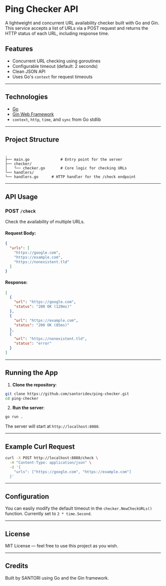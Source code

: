 


#  Ping Checker API

A lightweight and concurrent URL availability checker built with Go and Gin. This service accepts a list of URLs via a POST request and returns the HTTP status of each URL, including response time.

##  Features

-  Concurrent URL checking using goroutines
-  Configurable timeout (default: 2 seconds)
-  Clean JSON API
-  Uses Go's `context` for request timeouts

---

##  Technologies

- [Go](https://golang.org/)
- [Gin Web Framework](https://github.com/gin-gonic/gin)
- `context`, `http`, `time`, and `sync` from Go stdlib

---

##  Project Structure

```

.
├── main.go              # Entry point for the server
├── checker/
│   └── checker.go       # Core logic for checking URLs
└── handlers/
└── handlers.go      # HTTP handler for the /check endpoint

````

---

##  API Usage

### POST `/check`

Check the availability of multiple URLs.

####  Request Body:

```json
{
  "urls": [
    "https://google.com",
    "https://example.com",
    "https://nonexistent.tld"
  ]
}
````

####  Response:

```json
[
  {
    "url": "https://google.com",
    "status": "200 OK (120ms)"
  },
  {
    "url": "https://example.com",
    "status": "200 OK (85ms)"
  },
  {
    "url": "https://nonexistent.tld",
    "status": "error"
  }
]
```

---

##  Running the App

1. **Clone the repository**:

```bash
git clone https://github.com/santoridev/ping-checker.git
cd ping-checker
```

2. **Run the server**:

```bash
go run .
```

The server will start at `http://localhost:8080`.

---

##  Example Curl Request

```bash
curl -X POST http://localhost:8080/check \
  -H "Content-Type: application/json" \
  -d '{
    "urls": ["https://google.com", "https://example.com"]
  }'
```

---

## Configuration

You can easily modify the default timeout in the `checker.NewCheckURLs()` function. Currently set to `2 * time.Second`.

---

## License

MIT License — feel free to use this project as you wish.

---

## Credits

Built by SANTORI using Go and the Gin framework.


